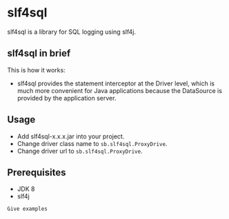 # slf4sql
slf4sql is a library for SQL logging using slf4j.

## slf4sql in brief

This is how it works:
- slf4sql provides the statement interceptor at the Driver level, which is much more convenient for Java applications because the DataSource is provided by the application server.

## Usage

- Add slf4sql-x.x.x.jar into your project.
- Change driver class name to `sb.slf4sql.ProxyDrive`.
- Change driver url to `sb.slf4sql.ProxyDrive`.

## Prerequisites

- JDK 8
- slf4j

```
Give examples
```
